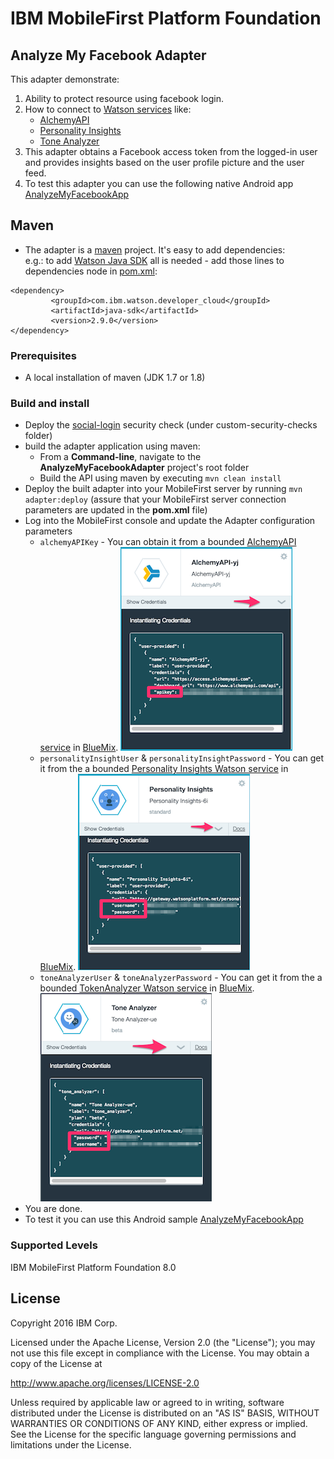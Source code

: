 IBM MobileFirst Platform Foundation
===

## Analyze My Facebook Adapter
This adapter demonstrate:

1. Ability to protect resource using facebook login. 
2. How to connect to [Watson services](http://www.ibm.com/smarterplanet/us/en/ibmwatson/developercloud/services-catalog.html) like:
    * [AlchemyAPI](http://www.ibm.com/smarterplanet/us/en/ibmwatson/developercloud/alchemy-language.html)
    * [Personality Insights](http://www.ibm.com/smarterplanet/us/en/ibmwatson/developercloud/personality-insights.html)
    * [Tone Analyzer](http://www.ibm.com/smarterplanet/us/en/ibmwatson/developercloud/tone-analyzer.html)
3. This adapter obtains a Facebook access token from the logged-in user and provides insights based on the user profile picture and the user feed.
4. To test this adapter you can use the following native Android app [AnalyzeMyFacebookApp](../AnalyzeMyFacebookApp/README.md)

## Maven
* The adapter is a [maven](https://maven.apache.org/) project.  It's easy to add dependencies:  
e.g.: to add [Watson Java SDK](https://github.com/watson-developer-cloud/java-sdk) all is needed - add those lines to dependencies node in [pom.xml](pom.xml):
```
<dependency>
         <groupId>com.ibm.watson.developer_cloud</groupId>
         <artifactId>java-sdk</artifactId>
         <version>2.9.0</version>
</dependency>
```
    
### Prerequisites
* A local installation of maven (JDK 1.7 or 1.8)

### Build and install
* Deploy the [social-login](../../../social-login/README.md) security check (under custom-security-checks folder)
* build the adapter application using maven:
    * From a **Command-line**, navigate to the **AnalyzeMyFacebookAdapter** project's root folder
    * Build the API using maven by executing `mvn clean install`
* Deploy the built adapter into your MobileFirst server by running `mvn adapter:deploy` (assure that your MobileFirst
  server connection parameters are updated in the **pom.xml** file)
* Log into the MobileFirst console and update the Adapter configuration parameters
    * `alchemyAPIKey` - You can obtain it from a bounded [AlchemyAPI service](http://www.ibm.com/smarterplanet/us/en/ibmwatson/developercloud/alchemy-language.html) in [BlueMix](http://www.ibm.com/cloud-computing/bluemix/).
    ![AlchemyAPI Key](../assets/images/alchemy.png "AlchemyAPI Key")
    * `personalityInsightUser` & `personalityInsightPassword` - You can get it from the a bounded [Personality Insights Watson service](http://www.ibm.com/smarterplanet/us/en/ibmwatson/developercloud/personality-insights.html) in [BlueMix](http://www.ibm.com/cloud-computing/bluemix/).
    ![Personality Insights Credentials](../assets/images/personality.png "Personality Insights Credentials")    
    * `toneAnalyzerUser` & `toneAnalyzerPassword` - You can get it from the a bounded [TokenAnalyzer Watson service](http://www.ibm.com/smarterplanet/us/en/ibmwatson/developercloud/tone-analyzer.html) in [BlueMix](http://www.ibm.com/cloud-computing/bluemix/).
    ![Tone Analyzer Credentials](../assets/images/tones.png "Tone Analyzer Credentials")    
* You are done.
* To test it you can use this Android sample [AnalyzeMyFacebookApp](../AnalyzeMyFacebookApp/README.md) 

### Supported Levels
IBM MobileFirst Platform Foundation 8.0

## License
Copyright 2016 IBM Corp.

Licensed under the Apache License, Version 2.0 (the "License");
you may not use this file except in compliance with the License.
You may obtain a copy of the License at

http://www.apache.org/licenses/LICENSE-2.0

Unless required by applicable law or agreed to in writing, software
distributed under the License is distributed on an "AS IS" BASIS,
WITHOUT WARRANTIES OR CONDITIONS OF ANY KIND, either express or implied.
See the License for the specific language governing permissions and
limitations under the License.
